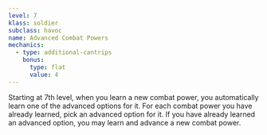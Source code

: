 ```yaml
---
level: 7
klass: soldier
subclass: havoc
name: Advanced Combat Powers
mechanics:
  - type: additional-cantrips
    bonus:
      type: flat
      value: 4
---
```

Starting at 7th level, when you learn a new combat power, you automatically learn one of the advanced
options for it. For each combat power you have already learned, pick an advanced option for it. If you have already learned
an advanced option, you may learn and advance a new combat power.
